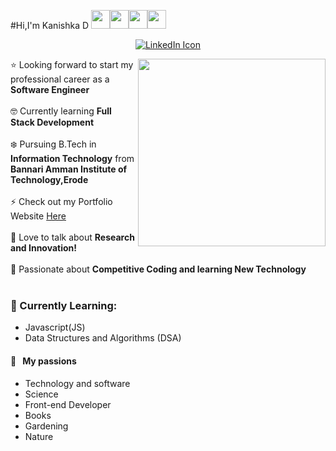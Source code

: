 

#Hi,I'm Kanishka D <img src="https://raw.githubusercontent.com/MartinHeinz/MartinHeinz/master/wave.gif" width="30px"><img src="https://emoji.slack-edge.com/T0172CCPGUW/party-blob/d7253707fa13e9ee.gif" width="30"/><img src="https://emoji.slack-edge.com/T0172CCPGUW/party-blob/d7253707fa13e9ee.gif" width="30"/><img src="https://emoji.slack-edge.com/T0172CCPGUW/party-blob/d7253707fa13e9ee.gif" width="30"/>




<p align = "center"> 
  <a href = "https://www.linkedin.com/in/kanishka-d-366b0a20b/">
    <img src="https://user-images.githubusercontent.com/61582763/135242596-9d7f796a-faa9-47fe-b0cb-2cfc04432def.png" alt = "LinkedIn Icon">
  </a>
</p>




<img align='right' src="https://res.cloudinary.com/practicaldev/image/fetch/s--2bZIjPGC--/c_limit%2Cf_auto%2Cfl_progressive%2Cq_66%2Cw_880/https://dev-to-uploads.s3.amazonaws.com/i/d4tvukbt5mra37cvwklk.gif" width="300">

:star:  Looking forward to start my professional career as a **Software Engineer** <br><br>
:nerd_face: Currently learning **Full Stack Development** <br><br>
:snowflake: Pursuing B.Tech in **Information Technology** from **Bannari Amman Institute of Technology,Erode** <br><br>
⚡ Check out my Portfolio Website <a href = "file:///E:/simple%20websites/portfolio/index.html">Here</a><br><br>
🚀 Love to talk about **Research and Innovation!** <br><br>
:muscle: Passionate about **Competitive Coding and learning New Technology** <br><br>

### 🌱 Currently Learning:
- Javascript(JS)
- Data Structures and Algorithms (DSA)

#### 🧡 &nbsp;&nbsp;My passions
* Technology and software
* Science 
* Front-end Developer
* Books 
* Gardening
* Nature

<br />


<!--### 🍃 Current Projects:
- Realtime Autogenerated Closed Captions using CNN
- Smart Waste Management System powered by Crowdsourcing
- Smart Flood Early Warning System --->




